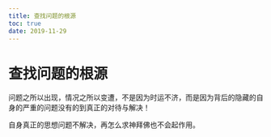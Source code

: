 ```yaml
---
title: 查找问题的根源
toc: true
date: 2019-11-29
---
```

# 查找问题的根源

问题之所以出现，情况之所以变遭，不是因为时运不济，而是因为背后的隐藏的自身的严重的问题没有的到真正的对待与解决！

自身真正的思想问题不解决，再怎么求神拜佛也不会起作用。
